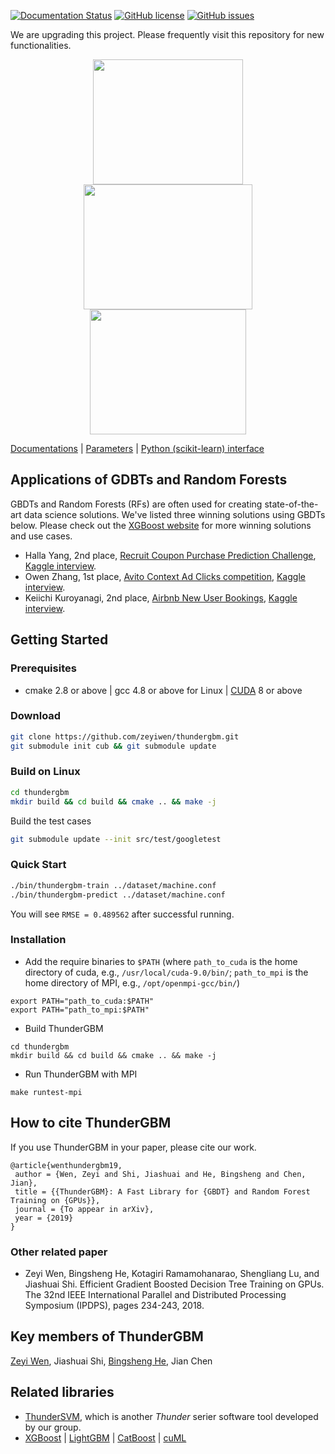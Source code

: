 [![Documentation Status](https://readthedocs.org/projects/thundergbm/badge/?version=latest)](https://thundergbm.readthedocs.org)
[![GitHub license](http://dmlc.github.io/img/apache2.svg)](./LICENSE)
[![GitHub issues](https://img.shields.io/github/issues/zeyiwen/thundergbm.svg)](https://github.com/zeyiwen/thundergbm/issues)

We are upgrading this project. Please frequently visit this repository for new functionalities.

<div align="center">
<img src="https://github.com/zeyiwen/thundergbm/blob/master/docs/_static/tgbm-logo.png" width="240" height="200" align=left/>
<img src="https://github.com/zeyiwen/thundergbm/blob/master/docs/_static/lang-logo-tgbm.png" width="270" height="200" align=left/>
<img src="https://github.com/zeyiwen/thundergbm/blob/master/docs/_static/overall.png" width="250" height="200" align=left/>
</div>

[Documentations](http://thundergbm.readthedocs.io) | [Parameters](https://thundergbm.readthedocs.io/en/latest/parameters.html) | [Python (scikit-learn) interface](https://github.com/zeyiwen/thundergbm/tree/master/python)

## Applications of GDBTs and Random Forests

GBDTs and Random Forests (RFs) are often used for creating state-of-the-art data science solutions. We've listed three winning solutions using GBDTs below. Please check out the [XGBoost website](https://github.com/dmlc/xgboost/blob/master/demo/README.md#machine-learning-challenge-winning-solutions) for more winning solutions and use cases.

- Halla Yang, 2nd place, [Recruit Coupon Purchase Prediction Challenge](https://www.kaggle.com/c/coupon-purchase-prediction), [Kaggle interview](http://blog.kaggle.com/2015/10/21/recruit-coupon-purchase-winners-interview-2nd-place-halla-yang/).
- Owen Zhang, 1st place, [Avito Context Ad Clicks competition](https://www.kaggle.com/c/avito-context-ad-clicks), [Kaggle interview](http://blog.kaggle.com/2015/08/26/avito-winners-interview-1st-place-owen-zhang/).
- Keiichi Kuroyanagi, 2nd place, [Airbnb New User Bookings](https://www.kaggle.com/c/airbnb-recruiting-new-user-bookings), [Kaggle interview](http://blog.kaggle.com/2016/03/17/airbnb-new-user-bookings-winners-interview-2nd-place-keiichi-kuroyanagi-keiku/).

## Getting Started

### Prerequisites
* cmake 2.8 or above | gcc 4.8 or above for Linux | [CUDA](https://developer.nvidia.com/cuda-downloads) 8 or above

### Download
```bash
git clone https://github.com/zeyiwen/thundergbm.git
git submodule init cub && git submodule update
```
### Build on Linux 
```bash
cd thundergbm
mkdir build && cd build && cmake .. && make -j
```

Build the test cases
```bash
git submodule update --init src/test/googletest
```

### Quick Start
```bash
./bin/thundergbm-train ../dataset/machine.conf
./bin/thundergbm-predict ../dataset/machine.conf
```
You will see `RMSE = 0.489562` after successful running.

### Installation
* Add the require binaries to ```$PATH``` (where ```path_to_cuda``` is the home directory of cuda, 
e.g., ```/usr/local/cuda-9.0/bin/```; ```path_to_mpi``` is the home directory of MPI, e.g., ```/opt/openmpi-gcc/bin/```)
```
export PATH="path_to_cuda:$PATH"
export PATH="path_to_mpi:$PATH"
```
* Build ThunderGBM
```
cd thundergbm
mkdir build && cd build && cmake .. && make -j
```
* Run ThunderGBM with MPI
```
make runtest-mpi
```

## How to cite ThunderGBM
If you use ThunderGBM in your paper, please cite our work.
```
@article{wenthundergbm19,
 author = {Wen, Zeyi and Shi, Jiashuai and He, Bingsheng and Chen, Jian},
 title = {{ThunderGBM}: A Fast Library for {GBDT} and Random Forest Training on {GPUs}},
 journal = {To appear in arXiv},
 year = {2019}
}
```
### Other related paper
* Zeyi Wen, Bingsheng He, Kotagiri Ramamohanarao, Shengliang Lu, and Jiashuai Shi. Efficient Gradient Boosted Decision Tree Training on GPUs. The 32nd IEEE International Parallel and Distributed Processing Symposium (IPDPS), pages 234-243, 2018.

## Key members of ThunderGBM
[Zeyi Wen](https://www.comp.nus.edu.sg/~wenzy/), Jiashuai Shi, [Bingsheng He](https://www.comp.nus.edu.sg/~hebs/), Jian Chen

## Related libraries
* [ThunderSVM](https://github.com/Xtra-Computing/thundersvm), which is another *Thunder* serier software tool developed by our group.
* [XGBoost](https://github.com/dmlc/xgboost) | [LightGBM](https://github.com/Microsoft/LightGBM) | [CatBoost](https://github.com/catboost/catboost) | [cuML](https://github.com/rapidsai/cuml)
